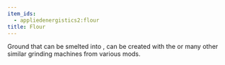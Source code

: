 ```yaml
---
item_ids:
  - appliedenergistics2:flour
title: Flour
---
```


Ground <ItemLink id="minecraft:wheat"/> that can be smelted into
<ItemLink id="minecraft:bread"/>, can be created with the <ItemLink
id="appliedenergistics2:grindstone"/> or many other similar grinding
machines from various mods.
